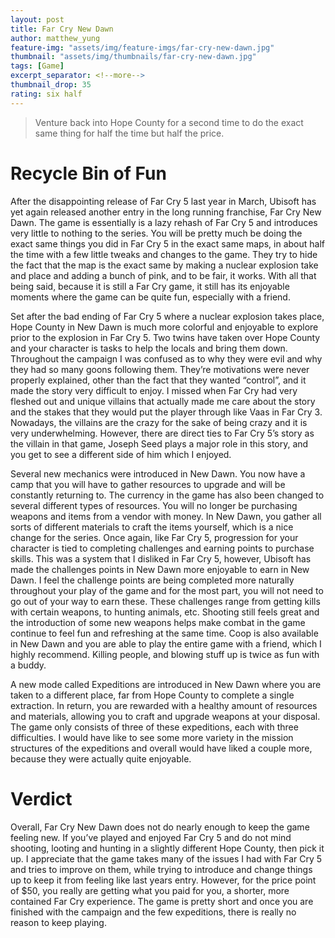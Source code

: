 ```yaml
---
layout: post
title: Far Cry New Dawn
author: matthew_yung
feature-img: "assets/img/feature-imgs/far-cry-new-dawn.jpg"
thumbnail: "assets/img/thumbnails/far-cry-new-dawn.jpg"
tags: [Game]
excerpt_separator: <!--more-->
thumbnail_drop: 35
rating: six half
---
```


> Venture back into Hope County for a second time to do the exact same thing for half the time but half the price.
<!--more-->

# Recycle Bin of Fun

After the disappointing release of Far Cry 5 last year in March, Ubisoft has yet again released another entry in the long running franchise, Far Cry New Dawn. The game is essentially is a lazy rehash of Far Cry 5 and introduces very little to nothing to the series. You will be pretty much be doing the exact same things you did in Far Cry 5 in the exact same maps, in about half the time with a few little tweaks and changes to the game. They try to hide the fact that the map is the exact same by making a nuclear explosion take and place and adding a bunch of pink, and to be fair, it works. With all that being said, because it is still a Far Cry game, it still has its enjoyable moments where the game can be quite fun, especially with a friend.

Set after the bad ending of Far Cry 5 where a nuclear explosion takes place, Hope County in New Dawn is much more colorful and enjoyable to explore prior to the explosion in Far Cry 5. Two twins have taken over Hope County and your character is tasks to help the locals and bring them down. Throughout the campaign I was confused as to why they were evil and why they had so many goons following them. They’re motivations were never properly explained, other than the fact that they wanted “control”, and it made the story very difficult to enjoy. I missed when Far Cry had very fleshed out and unique villains that actually made me care about the story and the stakes that they would put the player through like Vaas in Far Cry 3. Nowadays, the villains are the crazy for the sake of being crazy and it is very underwhelming. However, there are direct ties to Far Cry 5’s story as the villain in that game, Joseph Seed plays a major role in this story, and you get to see a different side of him which I enjoyed.

Several new mechanics were introduced in New Dawn. You now have a camp that you will have to gather resources to upgrade and will be constantly returning to. The currency in the game has also been changed to several different types of resources. You will no longer be purchasing weapons and items from a vendor with money. In New Dawn, you gather all sorts of different materials to craft the items yourself, which is a nice change for the series. Once again, like Far Cry 5, progression for your character is tied to completing challenges and earning points to purchase skills. This was a system that I disliked in Far Cry 5, however, Ubisoft has made the challenges points in New Dawn more enjoyable to earn in New Dawn. I feel the challenge points are being completed more naturally throughout your play of the game and for the most part, you will not need to go out of your way to earn these. These challenges range from getting kills with certain weapons, to hunting animals, etc. Shooting still feels great and the introduction of some new weapons helps make combat in the game continue to feel fun and refreshing at the same time. Coop is also available in New Dawn and you are able to play the entire game with a friend, which I highly recommend. Killing people, and blowing stuff up is twice as fun with a buddy.

A new mode called Expeditions are introduced in New Dawn where you are taken to a different place, far from Hope County to complete a single extraction. In return, you are rewarded with a healthy amount of resources and materials, allowing you to craft and upgrade weapons at your disposal. The game only consists of three of these expeditions, each with three difficulties. I would have like to see some more variety in the mission structures of the expeditions and overall would have liked a couple more, because they were actually quite enjoyable.

# Verdict

Overall, Far Cry New Dawn does not do nearly enough to keep the game feeling new. If you’ve played and enjoyed Far Cry 5 and do not mind shooting, looting and hunting in a slightly different Hope County, then pick it up. I appreciate that the game takes many of the issues I had with Far Cry 5 and tries to improve on them, while trying to introduce and change things up to keep it from feeling like last years entry. However, for the price point of $50, you really are getting what you paid for you, a shorter, more contained Far Cry experience. The game is pretty short and once you are finished with the campaign and the few expeditions, there is really no reason to keep playing.

